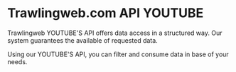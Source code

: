 # Trawlingweb.com API YOUTUBE


Trawlingweb YOUTUBE'S API offers data access in a structured way. Our system guarantees the available of requested data.

Using our YOUTUBE'S API, you can filter and consume data in base of your needs.
